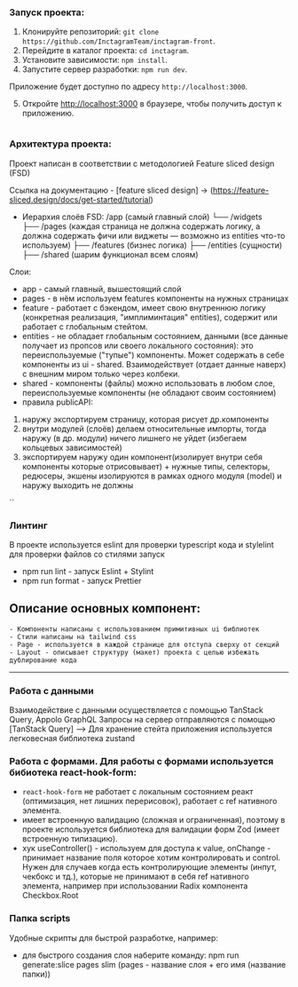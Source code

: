 ### Запуск проекта:
1. Клонируйте репозиторий: `git clone https://github.com/InctagramTeam/inctagram-front`.
2. Перейдите в каталог проекта: `cd inctagram`.
3. Установите зависимости: `npm install`.
4. Запустите сервер разработки: `npm run dev`.

Приложение будет доступно по адресу `http://localhost:3000`.

5. Откройте [http://localhost:3000](http://localhost:3000) в браузере, чтобы получить доступ к приложению.
```

```
### Архитектура проекта:
Проект написан в соответствии с методологией Feature sliced design (FSD)

Ссылка на документацию - [feature sliced design] -> (https://feature-sliced.design/docs/get-started/tutorial)
- Иерархия слоёв FSD:
/app (самый главный слой)
└── /widgets  
├── /pages (каждая страница не должна содержать логику, а должна содержать фичи или виджеты — возможно из entities что-то используем)
├── /features (бизнес логика)
├── /entities (сущности)
├── /shared (шарим функционал всем слоям)

Слои:
- app - самый главный, вышестоящий слой
- pages - в нём используем features компоненты на нужных страницах
- feature - работает с бэкендом, имеет свою внутреннюю логику (конкретная реализация, "имплиминтация" entities), содержит или работает с глобальным стейтом.
- entities - не обладает глобальным состоянием, данными (все данные получает из пропсов или своего локального состояния): это переиспользуемые ("тупые") 
компоненты. Может содержать в себе компоненты из ui - shared. Взаимодействует (отдает данные наверх) с внешним миром только через колбеки. 
- shared - компоненты (файлы) можно использовать в любом слое, переиспользуемые компоненты (не обладают своим состоянием)
- правила publicAPI:
1) наружу экспортируем страницу, которая рисует др.компоненты
2) внутри модулей (слоёв) делаем относительные импорты, тогда наружу (в др. модули) ничего лишнего не уйдет (избегаем кольцевых зависимостей)
3) экспортируем наружу один компонент(изолирует внутри себя компоненты которые отрисовывает) + нужные типы,
селекторы, редюсеры, экшены изолируются в рамках одного модуля (model) и наружу выходить не должны

``
### Линтинг
В проекте используется eslint для проверки typescript кода и stylelint для проверки файлов со стилями
запуск
 - npm run lint - запуск Eslint + Stylint
 - npm run format - запуск Prettier

## Описание основных компонент:

```
- Компоненты написаны с использованием примитивных ui библиотек
- Стили написаны на tailwind css
- Page - используется в каждой странице для отступа сверху от секций
- Layout - описывает структуру (макет) проекта с целью избежать дублирование кода
```

---

### Работа с данными
Взаимодействие с данными осуществляется с помощью TanStack Query, Appolo GraphQL
Запросы на сервер отправляются с помощью [TanStack Query] --> Для хранение стейта приложения используется
легковесная библиотека zustand

### Работа с формами. Для работы с формами используется бибиотека react-hook-form:
- `react-hook-form` не работает с локальным состоянием реакт (оптимизация, нет лишних перерисовок),
работает с ref нативного элемента.
- имеет встроенную валидацию (сложная и ограниченная), поэтому в проекте используется библиотека для валидации форм Zod
(имеет встроенную типизацию).
- хук useController() - используем для доступа к value, onChange - принимает название поля которое
хотим контролировать и control. Нужен для случаев когда есть контролирующие элементы (инпут, чекбокс и тд.),
которые не принимают в себя ref нативного элемента, например при использовании Radix компонента Checkbox.Root

### Папка scripts
Удобные скрипты для быстрой разработке, например:
- для быстрого создания слоя наберите команду: npm run generate:slice pages slim (pages - название слоя + его имя (название папки))
